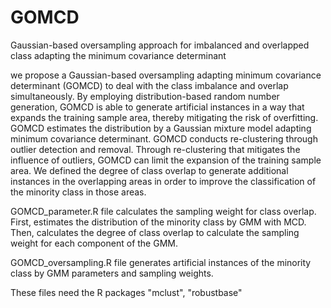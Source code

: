 # GOMCD
Gaussian-based oversampling approach for imbalanced and overlapped class adapting the minimum covariance determinant

we propose a Gaussian-based oversampling adapting minimum covariance determinant (GOMCD) to deal with the class imbalance and overlap simultaneously.
By employing distribution-based random number generation, GOMCD is able to generate artificial instances in a way that expands the training sample area, thereby mitigating the risk of overfitting.
GOMCD estimates the distribution by a Gaussian mixture model adapting minimum covariance determinant.
GOMCD conducts re-clustering through outlier detection and removal.
Through re-clustering that mitigates the influence of outliers, GOMCD can limit the expansion of the training sample area.
We defined the degree of class overlap to generate additional instances in the overlapping areas in order to improve the classification of the minority class in those areas. 

GOMCD_parameter.R file calculates the sampling weight for class overlap.
First, estimates the distribution of the minority class by GMM with MCD.
Then, calculates the degree of class overlap to calculate the sampling weight for each component of the GMM.

GOMCD_oversampling.R file generates artificial instances of the minority class by GMM parameters and sampling weights.

These files need the R packages "mclust", "robustbase"
